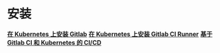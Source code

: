 # 安装
**[在 Kubernetes 上安装 Gitlab](https://www.qikqiak.com/post/gitlab-install-on-k8s/)**
**[在 Kubernetes 上安装 Gitlab CI Runner](https://www.qikqiak.com/post/gitlab-runner-install-on-k8s/)**
**[基于 Gitlab CI 和 Kubernetes 的 CI/CD](https://zhuanlan.zhihu.com/p/61151743)**
